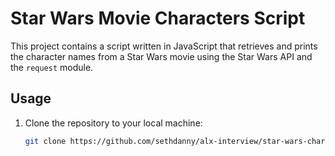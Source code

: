 # Star Wars Movie Characters Script

This project contains a script written in JavaScript that retrieves and prints the character names from a Star Wars movie using the Star Wars API and the `request` module.

## Usage

1. Clone the repository to your local machine:

   ```bash
   git clone https://github.com/sethdanny/alx-interview/star-wars-characters-script.git
